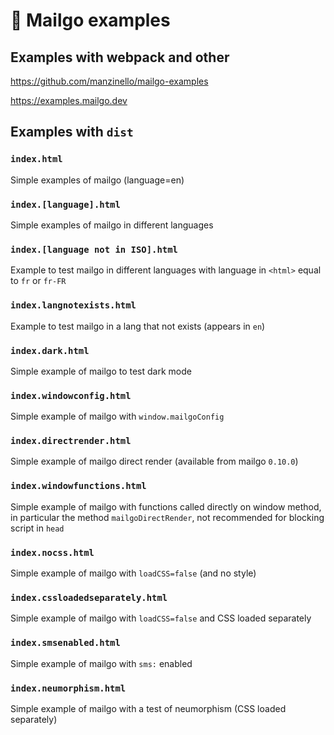 # 💌 Mailgo examples

## Examples with webpack and other

<https://github.com/manzinello/mailgo-examples>

<https://examples.mailgo.dev>

## Examples with `dist`

### `index.html`

Simple examples of mailgo (language=en)

### `index.[language].html`

Simple examples of mailgo in different languages

### `index.[language not in ISO].html`

Example to test mailgo in different languages with language in `<html>` equal to `fr` or `fr-FR`

### `index.langnotexists.html`

Example to test mailgo in a lang that not exists (appears in `en`)

### `index.dark.html`

Simple example of mailgo to test dark mode

### `index.windowconfig.html`

Simple example of mailgo with `window.mailgoConfig`

### `index.directrender.html`

Simple example of mailgo direct render (available from mailgo `0.10.0`)

### `index.windowfunctions.html`

Simple example of mailgo with functions called directly on window method, in particular the method `mailgoDirectRender`, not recommended for blocking script in `head`

### `index.nocss.html`

Simple example of mailgo with `loadCSS=false` (and no style)

### `index.cssloadedseparately.html`

Simple example of mailgo with `loadCSS=false` and CSS loaded separately

### `index.smsenabled.html`

Simple example of mailgo with `sms:` enabled

### `index.neumorphism.html`

Simple example of mailgo with a test of neumorphism (CSS loaded separately)
